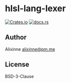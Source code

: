 # hlsl-lang-lexer

[![Crates.io](https://img.shields.io/crates/v/hlsl-lang-lexer)](https://crates.io/crates/hlsl-lang-lexer)
[![docs.rs](https://img.shields.io/docsrs/hlsl-lang-lexer)](https://docs.rs/hlsl-lang-lexer/)



## Author

Alixinne <alixinne@pm.me>

## License

BSD-3-Clause
